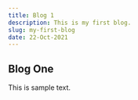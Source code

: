 ```yaml
---
title: Blog 1
description: This is my first blog.
slug: my-first-blog
date: 22-Oct-2021
---
```


## Blog One

This is sample text.